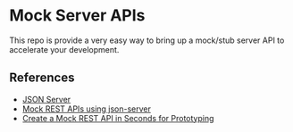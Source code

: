# Mock Server APIs

This repo is provide a very easy way to bring up a mock/stub server API to accelerate your development.

## References

- [JSON Server](https://github.com/typicode/json-server#getting-started)
- [Mock REST APIs using json-server](https://www.sitepoint.com/mock-rest-apis-using-json-server/)
- [Create a Mock REST API in Seconds for Prototyping](https://coligo.io/create-mock-rest-api-with-json-server/)